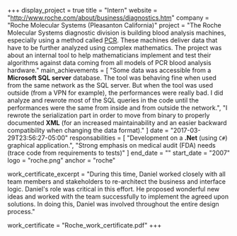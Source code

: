 +++
display_project = true
title = "Intern"
website = "http://www.roche.com/about/business/diagnostics.htm"
company = "Roche Molecular Systems (Pleasanton California)"
project = "The Roche Molecular Systems diagnostic division is building blood analysis machines, especially using a method called [PCR](https://en.wikipedia.org/wiki/Polymerase_chain_reaction). These machines deliver data that have to be further analyzed using complex mathematics. The project was about an internal tool to help mathematicians implement and test their algorithms against data coming from all models of PCR blood analysis hardware."
main_achievements = [
  "Some data was accessible from a **Microsoft SQL server** database. The tool was behaving fine when used from the same network as the SQL server. But when the tool was used outside (from a VPN for example), the performances were really bad. I did analyze and rewrote most of the SQL queries in the code until the performances were the same from inside and from outside the network.",
  "I rewrote the serialization part in order to move from binary to properly documented **XML** (for an increased maintainability and an easier backward compatibility when changing the data format)."
]
date = "2017-03-29T23:56:27-05:00"
responsabilities = [
  "Development on a **.Net** (using `C#`) graphical application.",
  "Strong emphasis on medical audit (FDA) needs (trace code from requirements to tests)"
]
end_date = ""
start_date = "2007"
logo = "roche.png"
anchor = "roche"

work_certificate_excerpt = "During this time, Daniel worked closely with all team members and stakeholders to re-architect the business and interface logic. Daniel's role was critical in this effort. He proposed wonderful new ideas and worked with the team successfully to implement the agreed upon solutions. In doing this, Daniel was involved throughout the entire design process."

work_certificate = "Roche_work_certificate.pdf"
+++
